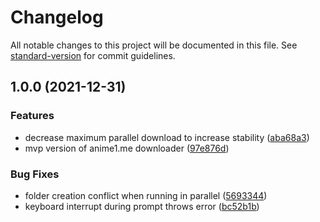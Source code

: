 # Changelog

All notable changes to this project will be documented in this file. See [standard-version](https://github.com/conventional-changelog/standard-version) for commit guidelines.

## 1.0.0 (2021-12-31)


### Features

* decrease maximum parallel download to increase stability ([aba68a3](https://github.com/icelam/anime1-downloader/commit/aba68a32d454535ab6feaa37868581d55e936454))
* mvp version of anime1.me downloader ([97e876d](https://github.com/icelam/anime1-downloader/commit/97e876dbe34f852d874da22b396404dad40042c1))


### Bug Fixes

* folder creation conflict when running in parallel ([5693344](https://github.com/icelam/anime1-downloader/commit/5693344f762a360e4f1deed2bf5b74dd026dcae2))
* keyboard interrupt during prompt throws error ([bc52b1b](https://github.com/icelam/anime1-downloader/commit/bc52b1bd670a93008f64003945532985ef75eab9))
